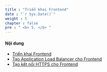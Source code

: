 ```yaml
---
title : "Triển khai Frontend"
date : "`r Sys.Date()`"
weight : 5
chapter : false
pre : " <b> 5. </b> "
---
```


#### Nội dung
- [Triển khai Frontend](5.1-createec2instance/)
- [Tạo Application Load Balancer cho Frontend](5.2-createalb/)
- [Tạo kết nối HTTPS cho Frontend](5.3-enablehttps/)